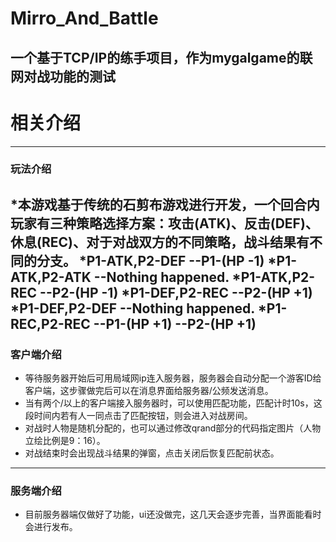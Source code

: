 # Mirro_And_Battle
一个基于TCP/IP的练手项目，作为mygalgame的联网对战功能的测试
---

# 相关介绍
---
### 玩法介绍
> 
*本游戏基于传统的石剪布游戏进行开发，一个回合内玩家有三种策略选择方案：攻击(ATK)、反击(DEF)、休息(REC)、对于对战双方的不同策略，战斗结果有不同的分支。
*P1-ATK,P2-DEF  --P1-(HP -1)
*P1-ATK,P2-ATK  --Nothing happened.
*P1-ATK,P2-REC  --P2-(HP -1)
*P1-DEF,P2-REC  --P2-(HP +1)
*P1-DEF,P2-DEF  --Nothing happened.
*P1-REC,P2-REC  --P1-(HP +1) --P2-(HP +1)
---
### 客户端介绍
 >
 * 等待服务器开始后可用局域网ip连入服务器，服务器会自动分配一个游客ID给客户端，这步骤做完后可以在消息界面给服务器/公频发送消息。
 * 当有两个/以上的客户端接入服务器时，可以使用匹配功能，匹配计时10s，这段时间内若有人一同点击了匹配按钮，则会进入对战房间。
 * 对战时人物是随机分配的，也可以通过修改qrand部分的代码指定图片（人物立绘比例是9：16）。
 * 对战结束时会出现战斗结果的弹窗，点击关闭后恢复匹配前状态。
  ---
 ### 服务端介绍
 >
 * 目前服务器端仅做好了功能，ui还没做完，这几天会逐步完善，当界面能看时会进行发布。
